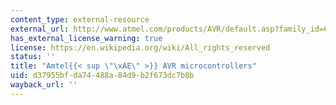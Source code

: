 ```yaml
---
content_type: external-resource
external_url: http://www.atmel.com/products/AVR/default.asp?family_id=607
has_external_license_warning: true
license: https://en.wikipedia.org/wiki/All_rights_reserved
status: ''
title: "Amtel{{< sup \"\xAE\" >}} AVR microcontrollers"
uid: d37955bf-da74-488a-84d9-b2f673dc7b8b
wayback_url: ''
---
```

